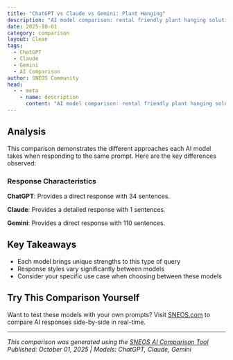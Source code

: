 ```yaml
---
title: "ChatGPT vs Claude vs Gemini: Plant Hanging"
description: "AI model comparison: rental friendly plant hanging solutions..."
date: 2025-10-01
category: comparison
layout: Clean
tags:
  - ChatGPT
  - Claude
  - Gemini
  - AI Comparison
author: SNEOS Community
head:
  - - meta
    - name: description
      content: "AI model comparison: rental friendly plant hanging solutions..."
---
```


<ChatComparison
  title="ChatGPT vs Claude vs Gemini: Plant Hanging"
  prompt="rental friendly plant hanging solutions"
  :responses='{
    "ChatGPT": "Certainly! Here are some rental-friendly plant hanging solutions that won\u2019t damage walls or ceilings and are easy to remove:\n\n### 1. **Command Hooks and Strips**\n- Use removable adhesive hooks like Command Hooks which come in various sizes and weight capacities.\n- Perfect for hanging lightweight to medium-weight plants.\n- No holes or sticky residue when removed correctly.\n- Works well on walls, doors, or even ceilings.\n\n### 2. **Tension Rods**\n- Place a tension rod between two walls or inside a window frame.\n- Hang small planters with S-hooks or macram\u00E9 hangers from the rod.\n- No drilling needed, just adjustable to fit the space.\n\n### 3. **Over-the-Door or Window Hangers**\n- Use over-the-door hooks or hangers designed for hanging plants.\n- These sit on top of the door or window frame without any installation.\n- Suitable for small, lightweight plants.\n\n### 4. **Plant Stands or Shelves**\n- Instead of hanging plants, consider free-standing plant stands or tiered shelves.\n- Can be placed anywhere in your rental and moved easily.\n\n### 5. **Macram\u00E9 Plant Hangers on Curtain Rods or Shelves**\n- Hang trailing plants from existing curtain rods or sturdy shelves using macram\u00E9 hangers.\n- No extra hardware required and looks stylish.\n\n### 6. **Adhesive Ceiling Hooks**\n- Similar to Command Hooks but specifically designed for ceilings.\n- Great for hanging plants without drilling or permanent changes.\n- Ensure the hook\u2019s weight limit matches your plant\u0027s weight.\n\n### 7. **Magnetic Hooks**\n- If you have metal door frames or surfaces, magnetic hooks are a simple option.\n- Can hold small to medium pots securely.\n\n### 8. **Freestanding Plant Hangers**\n- Look for floor-standing plant hanger racks.\n- Mimic hanging plants but without ceiling or wall attachment.\n\n---\n\n### Tips:\n- Always check the weight limit of hooks and hangers.\n- Use lightweight pots to reduce risk.\n- Consider self-watering planters to minimize spills.\n\nWould you like product recommendations or DIY instructions for any specific option?",
    "Claude": "Here are some great rental-friendly plant hanging solutions that won\u0027t damage walls or ceilings:\n\n## **Tension-Based Solutions**\n- **Tension rods** between walls or in doorways/windows\n- **Floor-to-ceiling tension poles** with adjustable arms\n- **Expandable curtain rods** in window frames\n\n## **Freestanding Options**\n- **Plant stands with hanging tiers** or built-in hooks\n- **Ladder-style plant stands** with hanging capabilities\n- **Tripod plant hangers** that sit on the floor\n- **Rolling plant carts** with overhead hanging bars\n\n## **Furniture-Based Hanging**\n- **Over-the-door hooks** on sturdy doors\n- **Clamp-on hooks** that attach to shelves, tables, or railings\n- **Magnetic hooks** on refrigerators or metal surfaces\n- **Suction cup hooks** on smooth surfaces (windows, tiles)\n\n## **Minimal-Damage Wall Solutions**\n- **3M Command hooks** (removable adhesive strips)\n- **Monkey hooks** (tiny holes that are easily filled)\n- **Gallery hanging systems** with minimal wall contact\n\n## **Creative Alternatives**\n- **Macram\u00E9 plant hangers** draped over existing fixtures\n- **Ceiling fan hook adapters** (if you have ceiling fans)\n- **Bookshelf brackets** that clamp onto existing furniture\n\nMost of these can be easily removed when you move, and many require zero wall damage!",
    "Gemini": "Okay, let\u0027s talk rental-friendly plant hanging solutions!  The key here is to avoid permanent damage to walls, ceilings, or other surfaces.  Here\u0027s a breakdown of options, considering factors like weight capacity, aesthetics, and ease of installation and removal:\n\n**1. Adhesive Hooks \u0026 Strips (The Go-To):**\n\n*   **Best for:** Lightweight to medium-weight plants.\n*   **Pros:**\n    *   Widely available in various sizes and weight capacities.\n    *   Easy to install and remove (when done correctly!).\n    *   Come in different finishes (white, clear, metallic) to blend in.\n    *   Fairly inexpensive.\n*   **Cons:**\n    *   Weight limits are crucial \u2013 **do NOT exceed them.** Overloading can damage the wall and potentially injure someone.\n    *   Removal needs to be done carefully to avoid peeling paint or wallpaper.\n    *   Might not be ideal for very humid environments (like bathrooms) as the adhesive can weaken.\n*   **Brands to Consider:** Command Strips (by 3M) are the most well-known and reliable.  Look for options specifically designed for hanging plants or heavier items. Other brands include Gorilla Mounting Tape (some versions are removable) and generic adhesive hooks.\n*   **Tips:**\n    *   **Surface Preparation:**  Clean the surface thoroughly with rubbing alcohol before applying the adhesive.  This removes oils and dirt that can interfere with adhesion. Let the alcohol dry completely.\n    *   **Application:** Follow the manufacturer\u0027s instructions *exactly*.  This often involves pressing the strip firmly against the wall for a specified amount of time (e.g., 30 seconds).\n    *   **Cure Time:**  Wait the recommended \u0022cure time\u0022 (usually 1 hour or more, check the packaging) *before* hanging anything. This allows the adhesive to bond properly.\n    *   **Removal:** Pull *straight down slowly and steadily* along the strip, close to the wall.  Never pull outwards.  If the adhesive is stubborn, try gently heating it with a hairdryer on a low setting to soften it.\n    *   **Consider the Wall Type:** Textured walls can be problematic. Smooth, clean surfaces work best.  If you have textured walls, test a small, inconspicuous area first.\n\n**2. Tension Rods:**\n\n*   **Best for:** Creating a hanging space in a window, doorway, or between two walls.\n*   **Pros:**\n    *   No drilling or permanent attachments.\n    *   Adjustable to fit different spaces.\n    *   Can support more weight than adhesive hooks.\n    *   Can create a beautiful, architectural plant display.\n*   **Cons:**\n    *   Only works in spaces where you can brace the rod between two surfaces.\n    *   The finish of the rod may not match your decor.\n    *   Can potentially damage the paint or finish on the surfaces it\u0027s braced against if not installed carefully.\n*   **Types:**\n    *   **Standard Tension Rods:**  Good for lighter plants.\n    *   **Shower Curtain Rods:**  Stronger than standard tension rods, suitable for heavier plants.  Choose one with a non-slip grip.\n    *   **Spring Tension Rods:** Offer good adjustability and secure hold.\n*   **Tips:**\n    *   **Measure Carefully:** Make sure the rod is the correct length for your space.\n    *   **Grip:** Choose a rod with a non-slip grip or add rubber pads to the ends to prevent slippage and protect the surfaces.\n    *   **Weight Distribution:** Distribute the weight of the plants evenly across the rod.\n    *   **Secure Installation:** Twist the rod tightly until it\u0027s firmly in place.\n    *  Consider using clear protective pads between the rod ends and the wall to prevent damage.\n\n**3. Over-the-Door Hooks/Racks:**\n\n*   **Best for:** Hanging plants on doors, particularly lightweight options.\n*   **Pros:**\n    *   Simple and easy to install.\n    *   No damage to walls.\n    *   Good for adding greenery to smaller spaces.\n*   **Cons:**\n    *   Can only hang plants on doors.\n    *   May interfere with door operation (if plants are too bulky).\n    *   Can scratch the door if not padded properly.\n    *   Limited weight capacity.\n*   **Types:**\n    *   **Single Over-the-Door Hooks:**  For hanging one or two small plants.\n    *   **Multi-Tiered Over-the-Door Racks:**  For displaying a larger collection of plants.\n*   **Tips:**\n    *   **Padding:** Add felt pads to the back of the hook to protect the door from scratches.\n    *   **Weight Limit:** Don\u0027t overload the hook.\n    *   **Door Clearance:**  Make sure the plants don\u0027t prevent the door from closing properly.\n    *  Consider the aesthetic; find hooks or racks that complement your door style.\n\n**4. Ceiling-Mounted Solutions (Proceed with Caution):**\n\n*   **Important:** *Check your lease agreement!*  Some landlords strictly prohibit anything being attached to the ceiling.  If you\u0027re unsure, *ask permission* before proceeding.\n*   **Options (If Permitted):**\n    *   **Toggle Bolts with Hooks:** These provide a very strong hold in drywall or plaster ceilings.  *However, they do require drilling a hole, which is not ideal for rentals.*\n    *   **Adhesive Ceiling Hooks:**  Similar to adhesive wall hooks, but designed for ceilings.  Weight capacity is usually lower, and they may not be reliable for heavier plants.  *Use with extreme caution.* Test with a lightweight object first and monitor closely.\n*   **Why Ceiling Mounting Can Be Risky:**  Ceilings are often more difficult to repair than walls.  Holes are more noticeable, and repairs can be more complex.\n*   **Alternative to Ceiling Mounting (The Safer Route):** Consider using a tall plant stand to give your plants height without needing to hang them from the ceiling.\n\n**5. Furniture-Based Solutions:**\n\n*   **Best for:** Utilizing existing furniture to display hanging plants.\n*   **Pros:**\n    *   Completely avoids wall or ceiling damage.\n    *   Adds visual interest and dimension to your space.\n    *   Offers flexibility in placement.\n*   **Cons:**\n    *   Requires having suitable furniture pieces.\n    *   May take up more floor space.\n*   **Ideas:**\n    *   **Plant Stands:** Classic and versatile.  Choose a stand that complements your decor.\n    *   **Shelving Units:** Hang plants from the underside of shelves using S-hooks.\n    *   **Ladders:** Lean a decorative ladder against the wall and hang plants from the rungs.\n    *   **Curtain Rods:**  If you have existing curtain rods, you can often hang lightweight plants from them (be sure the rod is securely mounted).\n    *   **Clothing Racks:** Some clothing racks are sturdy enough to support a few hanging plants.\n\n**6. Macrame Plant Hangers with Clever Placements:**\n\n*   **The focus here is on *where* you hang the macrame, not necessarily *how* (since many of the above methods can be used with them).**\n*   **Consider:**\n    *   Hanging them from a sturdy curtain rod.\n    *   Using a tall bookshelf as a starting point to drape a long macrame.\n    *   Hanging a macrame from an existing light fixture (make sure it\u0027s not directly over a lightbulb that will burn the plant!).\n\n**Important Considerations for All Methods:**\n\n*   **Weight Capacity:**  *Always* check the weight capacity of the hanging solution and choose a plant that is well within that limit.  Err on the side of caution.\n*   **Plant Type:**  Consider the size, weight, and watering needs of the plant.  Trailing plants are often a good choice for hanging.\n*   **Lighting:**  Make sure the hanging location provides adequate light for the plant.\n*   **Watering:**  Consider how you will water the plant without making a mess.  Use drip trays or self-watering pots to catch excess water.\n*   **Safety:**  Ensure that the hanging plant is not a hazard to people or pets.  Avoid hanging plants in walkways or areas where they could be easily knocked down.\n*   **Lease Agreement:** *Always* read your lease agreement carefully to understand the rules about hanging things on the walls or ceilings.  If you\u0027re unsure, *ask your landlord for clarification* to avoid potential fines or eviction.  A friendly conversation can save you a lot of trouble!\n\nBy carefully considering these factors, you can create a beautiful and lush indoor garden without damaging your rental property.  Good luck!\n"
  }'
  published-date="17:58"
/>

## Analysis

This comparison demonstrates the different approaches each AI model takes when responding to the same prompt. Here are the key differences observed:

### Response Characteristics

**ChatGPT**: Provides a direct response with 34 sentences. 

**Claude**: Provides a detailed response with 1 sentences. 

**Gemini**: Provides a direct response with 110 sentences. 

## Key Takeaways

- Each model brings unique strengths to this type of query
- Response styles vary significantly between models
- Consider your specific use case when choosing between these models

## Try This Comparison Yourself

Want to test these models with your own prompts? Visit [SNEOS.com](https://sneos.com) to compare AI responses side-by-side in real-time.

---

*This comparison was generated using the [SNEOS AI Comparison Tool](https://sneos.com)*
*Published: October 01, 2025 | Models: ChatGPT, Claude, Gemini*
